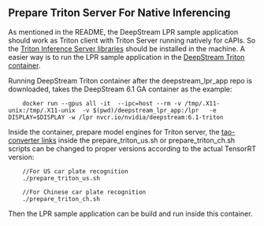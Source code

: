 ## Prepare Triton Server For Native Inferencing
As mentioned in the README, the DeepStream LPR sample application should work as Triton client with Triton Server running natively for cAPIs. So the [Triton Inference Server libraries](https://github.com/triton-inference-server/client) should be installed in the machine. A easier way is to run the LPR sample application in the [DeepStream Triton container](https://catalog.ngc.nvidia.com/orgs/nvidia/containers/deepstream). 

Running DeepStream Triton container after the deepstream_lpr_app repo is downloaded, takes the DeepStream 6.1 GA container as the example:
```
    docker run --gpus all -it  --ipc=host --rm -v /tmp/.X11-unix:/tmp/.X11-unix  -v $(pwd)/deepstream_lpr_app:/lpr   -e DISPLAY=$DISPLAY -w /lpr nvcr.io/nvidia/deepstream:6.1-triton
```
Inside the container, prepare model engines for Triton server, the [tao-converter links](https://catalog.ngc.nvidia.com/orgs/nvidia/teams/tao/resources/tao-converter) inside the prepare_triton_us.sh or prepare_triton_ch.sh scripts can be changed to proper versions according to the actual TensorRT version:
```
    //For US car plate recognition
    ./prepare_triton_us.sh

    //For Chinese car plate recognition
    ./prepare_triton_ch.sh
```

Then the LPR sample application can be build and run inside this container.
